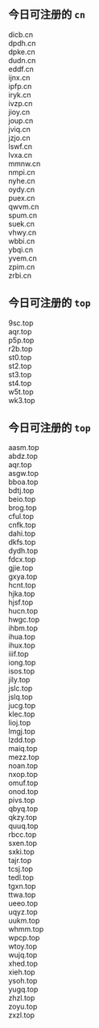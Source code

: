 
## 今日可注册的 `cn`
>
dicb.cn   
dpdh.cn   
dpke.cn   
dudn.cn   
eddf.cn   
ijnx.cn   
ipfp.cn   
iryk.cn   
ivzp.cn   
jioy.cn   
joup.cn   
jviq.cn   
jzjo.cn   
lswf.cn   
lvxa.cn   
mmnw.cn   
nmpi.cn   
nyhe.cn   
oydy.cn   
puex.cn   
qwvm.cn   
spum.cn   
suek.cn   
vhwy.cn   
wbbi.cn   
ybqi.cn   
yvem.cn   
zpim.cn   
zrbi.cn   


## 今日可注册的 `top`
>
9sc.top   
aqr.top   
p5p.top   
r2b.top   
st0.top   
st2.top   
st3.top   
st4.top   
w5t.top   
wk3.top   


## 今日可注册的 `top`
>
aasm.top   
abdz.top   
aqr.top   
asgw.top   
bboa.top   
bdtj.top   
beio.top   
brog.top   
cful.top   
cnfk.top   
dahi.top   
dkfs.top   
dydh.top   
fdcx.top   
gjie.top   
gxya.top   
hcnt.top   
hjka.top   
hjsf.top   
hucn.top   
hwgc.top   
ihbm.top   
ihua.top   
ihux.top   
iiif.top   
iong.top   
isos.top   
jily.top   
jslc.top   
jslq.top   
jucg.top   
klec.top   
lioj.top   
lmgj.top   
lzdd.top   
maiq.top   
mezz.top   
noan.top   
nxop.top   
omuf.top   
onod.top   
pivs.top   
qbyq.top   
qkzy.top   
quuq.top   
rbcc.top   
sxen.top   
sxki.top   
tajr.top   
tcsj.top   
tedl.top   
tgxn.top   
ttwa.top   
ueeo.top   
uqyz.top   
uukm.top   
whmm.top   
wpcp.top   
wtoy.top   
wujq.top   
xhed.top   
xieh.top   
ysoh.top   
yugq.top   
zhzl.top   
zoyu.top   
zxzl.top   

